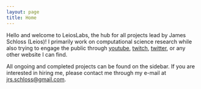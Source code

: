 ```yaml
---
layout: page
title: Home
---
```


Hello and welcome to LeiosLabs, the hub for all projects lead by James Schloss (Leios)!
I primarily work on computational science research while also trying to engage the public through [youtube](https://www.youtube.com/c/LeiosOS/), [twitch](https://www.twitch.tv/leioslabs), [twitter](https://twitter.com/LeiosOS), or any other website I can find.

All ongoing and completed projects can be found on the sidebar.
If you are interested in hiring me, please contact me through my e-mail at [jrs.schloss@gmail.com](mailto:jrs.schloss@gmail.com).

